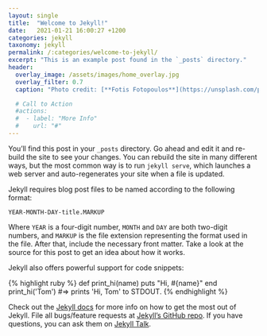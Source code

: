 ```yaml
---
layout: single
title:  "Welcome to Jekyll!"
date:   2021-01-21 16:00:27 +1200
categories: jekyll
taxonomy: jekyll
permalink: /:categories/welcome-to-jekyll/
excerpt: "This is an example post found in the `_posts` directory."
header:
  overlay_image: /assets/images/home_overlay.jpg
  overlay_filter: 0.7
  caption: "Photo credit: [**Fotis Fotopoulos**](https://unsplash.com/photos/DuHKoV44prg)"

  # Call to Action
  #actions:
  #  - label: "More Info"
  #    url: "#"
---
```

You’ll find this post in your `_posts` directory. Go ahead and edit it and re-build the site to see your changes. You can rebuild the site in many different ways, but the most common way is to run `jekyll serve`, which launches a web server and auto-regenerates your site when a file is updated.

Jekyll requires blog post files to be named according to the following format:

`YEAR-MONTH-DAY-title.MARKUP`

Where `YEAR` is a four-digit number, `MONTH` and `DAY` are both two-digit numbers, and `MARKUP` is the file extension representing the format used in the file. After that, include the necessary front matter. Take a look at the source for this post to get an idea about how it works.

Jekyll also offers powerful support for code snippets:

{% highlight ruby %}
def print_hi(name)
  puts "Hi, #{name}"
end
print_hi('Tom')
#=> prints 'Hi, Tom' to STDOUT.
{% endhighlight %}

Check out the [Jekyll docs][jekyll-docs] for more info on how to get the most out of Jekyll. File all bugs/feature requests at [Jekyll’s GitHub repo][jekyll-gh]. If you have questions, you can ask them on [Jekyll Talk][jekyll-talk].

[jekyll-docs]: https://jekyllrb.com/docs/home
[jekyll-gh]:   https://github.com/jekyll/jekyll
[jekyll-talk]: https://talk.jekyllrb.com/
